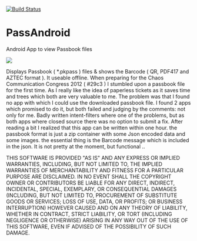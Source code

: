 [![Build Status](https://ligi.ci.cloudbees.com/job/PassAndroid/badge/icon)](https://ligi.ci.cloudbees.com/job/PassAndroid/)

PassAndroid
===========

Android App to view Passbook files

<img src="https://raw.github.com/ligi/PassAndroid/master/gfx/promo/1024x500.png"/>

Displays Passbook ( *.pkpass ) files & shows the Barcode ( QR, PDF417 and AZTEC format ). It useable offline.
When preparing for the Chaos Communication Congress 2012 ( #29c3 ) I stumbled upon a passbook file for the first time. As I really like the idea of paperless tickets as it saves time and trees which both are very valuable to me. The problem was that I found no app with which I could use the downloaded passbook file. I found 2 apps which promised to do it, but both failed and judging by the comments: not only for me. Badly written intent-filters where one of the problems, but as both apps where closed source there was no option to submit a fix. After reading a bit I realized that this app can be written within one hour. the passbook format is just a zip container with some Json encoded data and some images. the essential thing is the Barcode message which is included in the json.
It is not pretty at the moment, but functional ..

THIS SOFTWARE IS PROVIDED "AS IS" AND ANY EXPRESS OR IMPLIED WARRANTIES, INCLUDING, BUT NOT LIMITED TO, THE IMPLIED 
WARRANTIES OF MERCHANTABILITY AND FITNESS FOR A PARTICULAR PURPOSE ARE DISCLAIMED. IN NO EVENT SHALL THE COPYRIGHT OWNER OR CONTRIBUTORS BE LIABLE FOR ANY DIRECT, INDIRECT, INCIDENTAL, SPECIAL, EXEMPLARY, OR CONSEQUENTIAL DAMAGES (INCLUDING, BUT 
NOT LIMITED TO, PROCUREMENT OF SUBSTITUTE GOODS OR SERVICES; LOSS OF USE, DATA, OR 
PROFITS; OR BUSINESS INTERRUPTION) HOWEVER CAUSED AND ON ANY THEORY OF LIABILITY, 
WHETHER IN CONTRACT, STRICT LIABILITY, OR TORT (INCLUDING NEGLIGENCE OR OTHERWISE) ARISING IN ANY WAY OUT OF THE USE OF THIS SOFTWARE, EVEN IF ADVISED OF THE POSSIBILITY OF SUCH DAMAGE.
